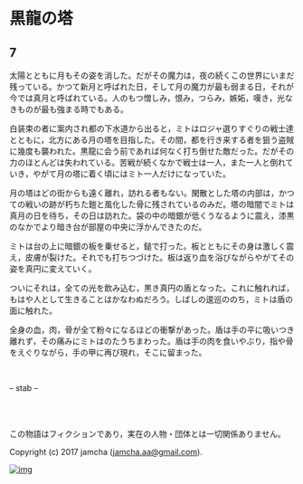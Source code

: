 # 黒龍の塔

## 7

太陽とともに月もその姿を消した。だがその魔力は，夜の続くこの世界にいまだ残っている。かつて新月と呼ばれた日，そして月の魔力が最も弱まる日，それが今では真月と呼ばれている。人のもつ憎しみ，恨み，つらみ，嫉妬，嘆き，光なきものが最も強まる時でもある。  

白装束の者に案内され都の下水道から出ると，ミトはロジャ選りすぐりの戦士達とともに，北方にある月の塔を目指した。その間，都を行き来する者を狙う盗賊に幾度も襲われた。黒龍に会う前であれば何なく打ち倒せた敵だった。だがその力のほとんどは失われている。苦戦が続くなかで戦士は一人，また一人と倒れていき，やがて月の塔に着く頃にはミト一人だけになっていた。  

月の塔はどの街からも遠く離れ，訪れる者もない。閑散とした塔の内部は，かつての戦いの跡が朽ちた鎧と風化した骨に残されているのみだ。塔の暗闇でミトは真月の日を待ち，その日は訪れた。袋の中の暗銀が低くうなるように震え，漆黒のなかでより暗き台が部屋の中央に浮かんできたのだ。  

ミトは台の上に暗銀の板を乗せると，鎚で打った。板とともにその身は激しく震え，皮膚が裂けた。それでも打ちつづけた。板は返り血を浴びながらやがてその姿を真円に変えていく。  

ついにそれは，全ての光を飲み込む，黒き真円の盾となった。これに触れれば，もはや人として生きることはかなわぬだろう。しばしの逡巡ののち，ミトは盾の面に触れた。  

全身の血，肉，骨が全て粉々になるほどの衝撃があった。盾は手の平に吸いつき離れず，その痛みにミトはのたうちまわった。盾は手の肉を食いやぶり，指や骨をえぐりながら，手の甲に再び現れ，そこに留まった。  

<br>  

&#x2013; stab &#x2013;  

<br>  
<br>  

この物語はフィクションであり，実在の人物・団体とは一切関係ありません。  

Copyright (c) 2017 jamcha (jamcha.aa@gmail.com).  

[![img](http://i.creativecommons.org/l/by-nc-sa/4.0/88x31.png)](http://creativecommons.org/licenses/by-nc-sa/4.0/deed)
